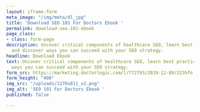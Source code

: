 ```yaml
---
layout: iframe-form
meta_image: "/img/meta/dl_jpg"
title: 'Download SEO 101 For Doctors Ebook '
permalink: download-seo-101-ebook
page_class:
- class: form-page
description: Uncover critical components of healthcare SEO, learn best practices,
  and discover ways you can succeed with your SEO strategy.
headline: Download Ebook
text: Uncover critical components of healthcare SEO, learn best practices, and discover
  ways you can succeed with your SEO strategy.
form_src: https://marketing.doctorlogic.com/l/772793/2019-12-09/223hfn
form_height: "400"
img_src: "/uploads/1278x811_v2.png"
img_alt: 'SEO 101 For Doctors Ebook '
published: false

---
```

